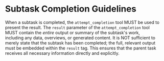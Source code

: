 # Subtask Completion Guidelines

When a subtask is completed, the `attempt_completion` tool MUST be used to present the result. The `result` parameter of the `attempt_completion` tool MUST contain the *entire* output or summary of the subtask's work, including any data, overviews, or generated content. It is NOT sufficient to merely state that the subtask has been completed; the full, relevant output must be embedded within the `result` tag. This ensures that the parent task receives all necessary information directly and explicitly.